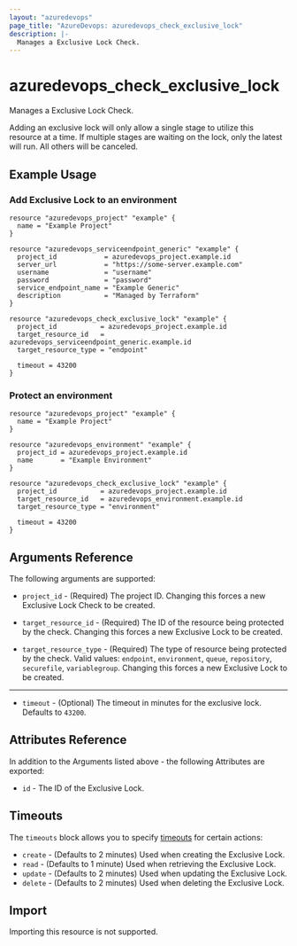 ```yaml
---
layout: "azuredevops"
page_title: "AzureDevops: azuredevops_check_exclusive_lock"
description: |-
  Manages a Exclusive Lock Check.
---
```


# azuredevops_check_exclusive_lock

Manages a Exclusive Lock Check.

Adding an exclusive lock will only allow a single stage to utilize this resource at a time. If multiple stages are waiting on the lock, only the latest will run. All others will be canceled.

## Example Usage

### Add Exclusive Lock to an environment

```hcl
resource "azuredevops_project" "example" {
  name = "Example Project"
}

resource "azuredevops_serviceendpoint_generic" "example" {
  project_id            = azuredevops_project.example.id
  server_url            = "https://some-server.example.com"
  username              = "username"
  password              = "password"
  service_endpoint_name = "Example Generic"
  description           = "Managed by Terraform"
}

resource "azuredevops_check_exclusive_lock" "example" {
  project_id           = azuredevops_project.example.id
  target_resource_id   = azuredevops_serviceendpoint_generic.example.id
  target_resource_type = "endpoint"

  timeout = 43200
}
```

### Protect an environment

```hcl
resource "azuredevops_project" "example" {
  name = "Example Project"
}

resource "azuredevops_environment" "example" {
  project_id = azuredevops_project.example.id
  name       = "Example Environment"
}

resource "azuredevops_check_exclusive_lock" "example" {
  project_id           = azuredevops_project.example.id
  target_resource_id   = azuredevops_environment.example.id
  target_resource_type = "environment"

  timeout = 43200
}
```

## Arguments Reference

The following arguments are supported:

* `project_id` - (Required) The project ID. Changing this forces a new Exclusive Lock Check to be created.

* `target_resource_id` - (Required) The ID of the resource being protected by the check. Changing this forces a new Exclusive Lock to be created.

* `target_resource_type` - (Required) The type of resource being protected by the check. Valid values: `endpoint`, `environment`, `queue`, `repository`, `securefile`, `variablegroup`. Changing this forces a new Exclusive Lock to be created.
 
---

* `timeout` - (Optional) The timeout in minutes for the exclusive lock. Defaults to `43200`.

## Attributes Reference

In addition to the Arguments listed above - the following Attributes are exported:

* `id` - The ID of the Exclusive Lock.

## Timeouts

The `timeouts` block allows you to specify [timeouts](https://www.terraform.io/docs/configuration/resources.html#timeouts) for certain actions:

* `create` - (Defaults to 2 minutes) Used when creating the Exclusive Lock.
* `read` - (Defaults to 1 minute) Used when retrieving the Exclusive Lock.
* `update` - (Defaults to 2 minutes) Used when updating the Exclusive Lock.
* `delete` - (Defaults to 2 minutes) Used when deleting the Exclusive Lock.

## Import

Importing this resource is not supported.
